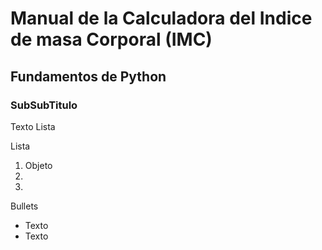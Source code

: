 # Manual de la Calculadora del Indice de masa Corporal (IMC)
## Fundamentos de Python  
### SubSubTitulo
  Texto
  Lista
  
  Lista
  1. Objeto
  2.
  3.

  Bullets
  - Texto
  - Texto
